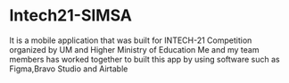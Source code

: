 # Intech21-SIMSA
It is a mobile application that was built for INTECH-21 Competition organized by UM and Higher Ministry of Education
Me and my team members has worked together to built this app by using software such as Figma,Bravo Studio and Airtable
